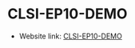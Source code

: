 # CLSI-EP10-DEMO

* Website link: <a href="https://clsi-ep10-demo.streamlit.app/" target="_blank">CLSI-EP10-DEMO</a>
